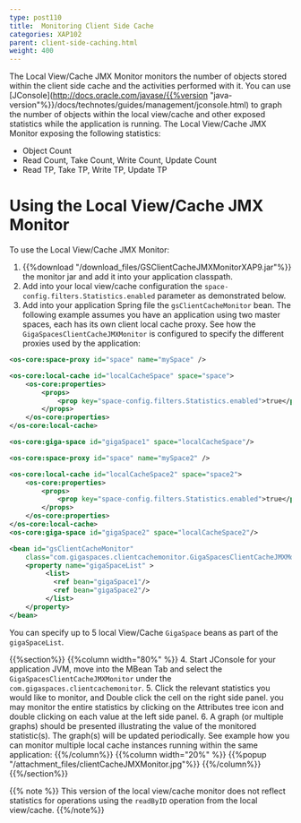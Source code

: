 ```yaml
---
type: post110
title:  Monitoring Client Side Cache
categories: XAP102
parent: client-side-caching.html
weight: 400
---
```




The Local View/Cache JMX Monitor monitors the number of objects stored within the client side cache and the activities performed with it. You can use [JConsole](http://docs.oracle.com/javase/{{%version "java-version"%}}/docs/technotes/guides/management/jconsole.html) to graph the number of objects within the local view/cache and other exposed statistics while the application is running. The Local View/Cache JMX Monitor exposing the following statistics:

- Object Count
- Read Count, Take Count, Write Count, Update Count
- Read TP, Take TP, Write TP, Update TP

# Using the Local View/Cache JMX Monitor

To use the Local View/Cache JMX Monitor:

1. {{%download "/download_files/GSClientCacheJMXMonitorXAP9.jar"%}} the monitor jar and add it into your application classpath.
2. Add into your local view/cache configuration the `space-config.filters.Statistics.enabled` parameter as demonstrated below.
3. Add into your application Spring file the `gsClientCacheMonitor` bean. The following example assumes you have an application using two master spaces, each has its own client local cache proxy. See how the `GigaSpacesClientCacheJMXMonitor` is configured to specify the different proxies used by the application:


```xml
<os-core:space-proxy id="space" name="mySpace" />

<os-core:local-cache id="localCacheSpace" space="space">
    <os-core:properties>
        <props>
            <prop key="space-config.filters.Statistics.enabled">true</prop>
        </props>
    </os-core:properties>
</os-core:local-cache>

<os-core:giga-space id="gigaSpace1" space="localCacheSpace"/>

<os-core:space-proxy id="space" name="mySpace2" />

<os-core:local-cache id="localCacheSpace2" space="space2">
    <os-core:properties>
        <props>
            <prop key="space-config.filters.Statistics.enabled">true</prop>
        </props>
    </os-core:properties>
</os-core:local-cache>
<os-core:giga-space id="gigaSpace2" space="localCacheSpace2"/>

<bean id="gsClientCacheMonitor"
	class="com.gigaspaces.clientcachemonitor.GigaSpacesClientCacheJMXMonitor">
	<property name="gigaSpaceList" >
    	 <list>
           <ref bean="gigaSpace1"/>
           <ref bean="gigaSpace2"/>
         </list>
	</property>
</bean>
```

You can specify up to 5 local View/Cache `GigaSpace` beans as part of the `gigaSpaceList`.

{{%section%}}
{{%column width="80%" %}}
4. Start JConsole for your application JVM, move into the MBean Tab and select the `GigaSpacesClientCacheJMXMonitor` under the `com.gigaspaces.clientcachemonitor`.
5. Click the relevant statistics you would like to monitor, and Double click the cell on the right side panel. you may monitor the entire statistics by clicking on the Attributes tree icon and double clicking on each value at the left side panel.
6. A graph (or multiple graphs) should be presented illustrating the value of the monitored statistic(s). The graph(s) will be updated periodically.
See   example how you can monitor multiple local cache instances running within the same application:
{{%/column%}}
{{%column width="20%" %}}
{{%popup   "/attachment_files/clientCacheJMXMonitor.jpg"%}}
{{%/column%}}
{{%/section%}}


{{% note %}}
This version of the local view/cache monitor does not reflect statistics for operations using the `readByID` operation from the local view/cache.
{{%/note%}}


